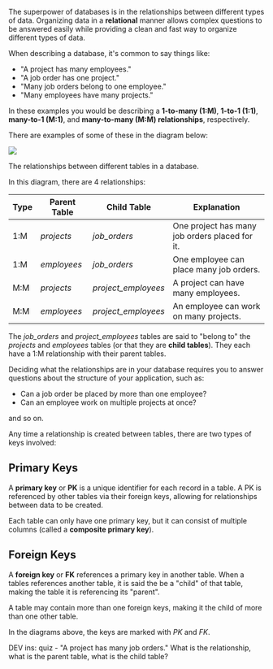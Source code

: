 The superpower of databases is in the relationships between different types of data. Organizing data in a **relational** manner allows complex questions to be answered easily while providing a clean and fast way to organize different types of data.

When describing a database, it's common to say things like:

* "A project has many employees."
* "A job order has one project."
* "Many job orders belong to one employee."
* "Many employees have many projects."

In these examples you would be describing a **1-to-many (1:M)**, **1-to-1 (1:1)**, **many-to-1 (M:1)**, and **many-to-many (M:M) relationships**, respectively.

There are examples of some of these in the diagram below:

![](https://storage.googleapis.com/codevolve-assets/internal/courses/Database%20Fundamentals/erd1.png)

<div class="caption">The relationships between different tables in a database.</div>

In this diagram, there are 4 relationships:

|Type|Parent Table|Child Table|Explanation
|---|---|---|---|
|1:M|_projects_|*job_orders*|One project has many job orders placed for it.|
|1:M|_employees_|*job_orders*|One employee can place many job orders.|
|M:M|_projects_|<nobr>*project_employees*<nobr>|A project can have many employees.|
|M:M|_employees_|*project_employees*|An employee can work on many projects.|

The *job_orders* and *project_employees* tables are said to "belong to" the *projects* and *employees* tables (or that they are **child tables**). They each have a 1:M relationship with their parent tables.

Deciding what the relationships are in your database requires you to answer questions about the structure of your application, such as:

* Can a job order be placed by more than one employee?
* Can an employee work on multiple projects at once?

and so on.

Any time a relationship is created between tables, there are two types of keys involved:

## Primary Keys

A **primary key** or **PK** is a unique identifier for each record in a table. A PK is referenced by other tables via their foreign keys, allowing for relationships between data to be created.

Each table can only have one primary key, but it can consist of multiple columns (called a **composite primary key**). 

## Foreign Keys

A **foreign key** or **FK** references a primary key in another table. When a tables references another table, it is said the be a "child" of that table, making the table it is referencing its "parent".

A table may contain more than one foreign keys, making it the child of more than one other table.

In the diagrams above, the keys are marked with *PK* and *FK*.

DEV ins: quiz - "A project has many job orders." What is the relationship, what is the parent table, what is the child table?